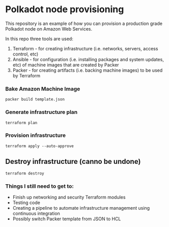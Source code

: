 # Polkadot node provisioning

This repository is an example of how you can provision a production grade Polkadot node on Amazon Web Services.

In this repo three tools are used:

1. Terraform - for creating infrastructure (i.e. networks, servers, access control, etc)
2. Ansible - for configuration (i.e. installing packages and system updates, etc) of machine images that are created by Packer
3. Packer - for creating artifacts (i.e. backing machine images) to be used by Terraform

### Bake Amazon Machine Image
```
packer build template.json
```

### Generate infrastructure plan
```
terraform plan
```

### Provision infrastructure
```
terraform apply --auto-approve
```

## Destroy infrastructure (canno be undone)
```
terraform destroy
```

### Things I still need to get to:
- Finish up networking and security Terraform modules
- Testing code
- Creating a pipeline to automate infrastructure management using continuous integration
- Possibly switch Packer template from JSON to HCL
